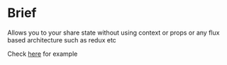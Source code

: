 # Brief
Allows you to your share state without using context or props or any flux based architecture such as redux etc

Check [here](https://github.com/dreamerchandra/shared-state/blob/master/src/example/index.js) for example